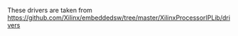 These drivers are taken from https://github.com/Xilinx/embeddedsw/tree/master/XilinxProcessorIPLib/drivers
